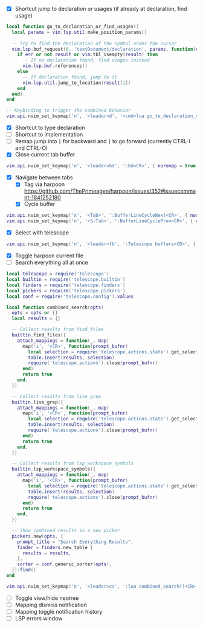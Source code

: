 - [x] Shortcut jump to declaration or usages (if already at declaration, find usage)
```lua
local function go_to_declaration_or_find_usages()
  local params = vim.lsp.util.make_position_params()
  
  -- Try to find the declaration of the symbol under the cursor
  vim.lsp.buf_request(0, 'textDocument/declaration', params, function(err, result, ctx, _)
    if err or not result or vim.tbl_isempty(result) then
      -- If no declaration found, find usages instead
      vim.lsp.buf.references()
    else
      -- If declaration found, jump to it
      vim.lsp.util.jump_to_location(result[1])
    end
  end)
end

-- Keybinding to trigger the combined behavior
vim.api.nvim_set_keymap('n', '<leader>d', '<cmd>lua go_to_declaration_or_find_usages()<CR>', { noremap = true, silent = true })
```
- [x] Shortcut to type declaration
- [ ] Shortcut to implementation
- [ ] Remap jump into `[` for backward and `]` to go forward (currently CTRL-I and CTRL-O)
- [x] Close current tab buffer
```lua
vim.api.nvim_set_keymap('n', '<leader>bd', ':bd<CR>', { noremap = true, silent = true })
```
- [x] Navigate between tabs 
  - [x] Tag via harpoon https://github.com/ThePrimeagen/harpoon/issues/352#issuecomment-1841252180
  - [x] Cycle buffer 
```lua
vim.api.nvim_set_keymap('n', '<Tab>', ':BufferLineCycleNext<CR>', { noremap = true, silent = true })
vim.api.nvim_set_keymap('n', '<S-Tab>', ':BufferLineCyclePrev<CR>', { noremap = true, silent = true })
```
  - [x] Select with telescope
```lua
vim.api.nvim_set_keymap('n', '<leader>fb', ':Telescope buffers<CR>', { noremap = true, silent = true })
```
- [x] Toggle harpoon current file
- [ ] Search everything all at once
```lua
local telescope = require('telescope')
local builtin = require('telescope.builtin')
local finders = require('telescope.finders')
local pickers = require('telescope.pickers')
local conf = require('telescope.config').values

local function combined_search(opts)
  opts = opts or {}
  local results = {}

  -- Collect results from find_files
  builtin.find_files({
    attach_mappings = function(_, map)
      map('i', '<CR>', function(prompt_bufnr)
        local selection = require('telescope.actions.state').get_selected_entry()
        table.insert(results, selection)
        require('telescope.actions').close(prompt_bufnr)
      end)
      return true
    end,
  })

  -- Collect results from live_grep
  builtin.live_grep({
    attach_mappings = function(_, map)
      map('i', '<CR>', function(prompt_bufnr)
        local selection = require('telescope.actions.state').get_selected_entry()
        table.insert(results, selection)
        require('telescope.actions').close(prompt_bufnr)
      end)
      return true
    end,
  })

  -- Collect results from lsp_workspace_symbols
  builtin.lsp_workspace_symbols({
    attach_mappings = function(_, map)
      map('i', '<CR>', function(prompt_bufnr)
        local selection = require('telescope.actions.state').get_selected_entry()
        table.insert(results, selection)
        require('telescope.actions').close(prompt_bufnr)
      end)
      return true
    end,
  })

  -- Show combined results in a new picker
  pickers.new(opts, {
    prompt_title = "Search Everything Results",
    finder = finders.new_table {
      results = results,
    },
    sorter = conf.generic_sorter(opts),
  }):find()
end

vim.api.nvim_set_keymap('n', '<leader>cs', ':lua combined_search()<CR>', { noremap = true, silent = true })
```
- [ ] Toggle view/hide neotree
- [ ] Mapping dismiss notification
- [ ] Mapping toggle notification history
- [ ] LSP errors window
